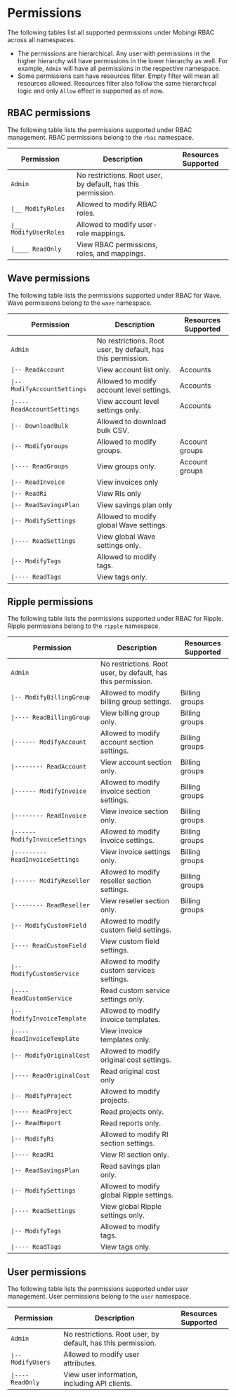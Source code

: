 # Permissions

The following tables list all supported permissions under Mobingi RBAC across all namespaces.

- The permissions are hierarchical. Any user with permissions in the higher hierarchy will have permissions in the lower hierarchy as well. For example, `Admin` will have all permissions in the respective namespace.
- Some permissions can have resources filter. Empty filter will mean all resources allowed. Resources filter also follow the same hierarchical logic and only `Allow` effect is supported as of now.

## RBAC permissions

The following table lists the permissions supported under RBAC management. RBAC permissions belong to the `rbac` namespace.

| Permission             | Description                                                  | Resources Supported |
| ---------------------- | ------------------------------------------------------------ | ------------------- |
| `Admin`                | No restrictions. Root user, by default, has this permission. |                     |
| `\|__ ModifyRoles`     | Allowed to modify RBAC roles.                                |                     |
| `\|__ ModifyUserRoles` | Allowed to modify user-role mappings.                        |                     |
| `\|____ ReadOnly`      | View RBAC permissions, roles, and mappings.                  |                     |

## Wave permissions

The following table lists the permissions supported under RBAC for Wave. Wave permissions belong to the `wave` namespace.

| Permission                   | Description                                                  | Resources Supported |
| ---------------------------- | ------------------------------------------------------------ | ------------------- |
| `Admin`                      | No restrictions. Root user, by default, has this permission. |                     |
| `\|-- ReadAccount`           | View account list only.                                      | Accounts            |
| `\|-- ModifyAccountSettings` | Allowed to modify account level settings.                    | Accounts            |
| `\|---- ReadAccountSettings` | View account level settings only.                            | Accounts            |
| `\|-- DownloadBulk`          | Allowed to download bulk CSV.                                |                     |
| `\|-- ModifyGroups`          | Allowed to modify groups.                                    | Account groups      |
| `\|---- ReadGroups`          | View groups only.                                            | Account groups      |
| `\|-- ReadInvoice`           | View invoices only                                           |                     |
| `\|-- ReadRi`                | View RIs only                                                |                     |
| `\|-- ReadSavingsPlan`       | View savings plan only                                       |                     |
| `\|-- ModifySettings`        | Allowed to modify global Wave settings.                      |                     |
| `\|---- ReadSettings`        | View global Wave settings only.                              |                     |
| `\|-- ModifyTags`            | Allowed to modify tags.                                      |                     |
| `\|---- ReadTags`            | View tags only.                                              |                     |

## Ripple permissions

The following table lists the permissions supported under RBAC for Ripple. Ripple permissions belong to the `ripple` namespace.

| Permission                        | Description                                                  | Resources Supported |
| --------------------------------- | ------------------------------------------------------------ | ------------------- |
| `Admin`                           | No restrictions. Root user, by default, has this permission. |                     |
| `\|-- ModifyBillingGroup`         | Allowed to modify billing group settings.                    | Billing groups      |
| `\|---- ReadBillingGroup`         | View billing group only.                                     | Billing groups      |
| `\|------ ModifyAccount`          | Allowed to modify account section settings.                  | Billing groups      |
| `\|-------- ReadAccount`          | View account section only.                                   | Billing groups      |
| `\|------ ModifyInvoice`          | Allowed to modify invoice section settings.                  | Billing groups      |
| `\|-------- ReadInvoice`          | View invoice section only.                                   | Billing groups      |
| `\|------ ModifyInvoiceSettings`  | Allowed to modify invoice settings.                          | Billing groups      |
| `\|--------- ReadInvoiceSettings` | View invoice settings only.                                  | Billing groups      |
| `\|------ ModifyReseller`         | Allowed to modify reseller section settings.                 | Billing groups      |
| `\|-------- ReadReseller`         | View reseller section only.                                  | Billing groups      |
| `\|-- ModifyCustomField`          | Allowed to modify custom field settings.                     |                     |
| `\|---- ReadCustomField`          | View custom field settings.                                  |                     |
| `\|-- ModifyCustomService`        | Allowed to modify custom services settings.                  |                     |
| `\|---- ReadCustomService`        | Read custom service settings only.                           |                     |
| `\|-- ModifyInvoiceTemplate`      | Allowed to modify invoice templates.                         |                     |
| `\|---- ReadInvoiceTemplate`      | View invoice templates only.                                 |                     |
| `\|-- ModifyOriginalCost`         | Allowed to modify original cost settings.                    |                     |
| `\|---- ReadOriginalCost`         | Read original cost only                                      |                     |
| `\|-- ModifyProject`              | Allowed to modify projects.                                  |                     |
| `\|---- ReadProject`              | Read projects only.                                          |                     |
| `\|-- ReadReport`                 | Read reports only.                                           |                     |
| `\|-- ModifyRi`                   | Allowed to modify RI section settings.                       |                     |
| `\|---- ReadRi`                   | View RI section only.                                        |                     |
| `\|-- ReadSavingsPlan`            | Read savings plan only.                                      |                     |
| `\|-- ModifySettings`             | Allowed to modify global Ripple settings.                    |                     |
| `\|---- ReadSettings`             | View global Ripple settings only.                            |                     |
| `\|-- ModifyTags`                 | Allowed to modify tags.                                      |                     |
| `\|---- ReadTags`                 | View tags only.                                              |                     |

## User permissions

The following table lists the permissions supported under user management. User permissions belong to the `user` namespace.

| Permission         | Description                                                  | Resources Supported |
| ------------------ | ------------------------------------------------------------ | ------------------- |
| `Admin`            | No restrictions. Root user, by default, has this permission. |                     |
| `\|-- ModifyUsers` | Allowed to modify user attributes.                           |                     |
| `\|---- ReadOnly`  | View user information, including API clients.                |                     |
